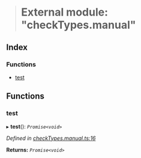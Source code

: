 > # External module: "checkTypes.manual"

## Index

### Functions

* [test](_checktypes_manual_.md#test)

## Functions

###  test

▸ **test**(): *`Promise<void>`*

*Defined in [checkTypes.manual.ts:16](https://github.com/polkadot-js/api/blob/f9f3956/packages/api/src/checkTypes.manual.ts#L16)*

**Returns:** *`Promise<void>`*